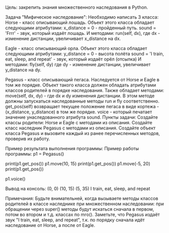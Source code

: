 Цель: закрепить знания множественного наследования в Python.

Задача "Мифическое наследование": 
Необходимо написать 3 класса: 
Horse - класс описывающий лошадь. 
Объект этого класса обладает следующими атрибутами:
x_distance = 0 - пройденный путь.
sound = 'Frrr' - звук, который издаёт лошадь. 
И методами: run(self, dx), где dx - изменение дистанции, увеличивает x_distance на dx.

Eagle - класс описывающий орла. 
Объект этого класса обладает следующими атрибутами: 
y_distance = 0 - высота полёта 
sound = 'I train, eat, sleep, and repeat' - звук, который издаёт орёл (отсылка) 
И методами: fly(self, dy) где dy - изменение дистанции, увеличивает y_distance на dy.

Pegasus - класс описывающий пегаса. 
Наследуется от Horse и Eagle в том же порядке. 
Объект такого класса должен обладать атрибутами классов родителей в порядке наследования. 
Также обладает методами: 
move(self, dx, dy) - где dx и dy изменения дистанции. 
В этом методе должны запускаться наследованные методы run и fly соответственно. 
get_pos(self) возвращает текущее положение пегаса в виде кортежа - (x_distance, y_distance) в том же порядке.
voice - который печатает значение унаследованного атрибута sound. 
Пункты задачи: 
Создайте классы родители: Horse и Eagle с методами из описания. 
Создайте класс наследник Pegasus с методами из описания. 
Создайте объект класса Pegasus и вызовите каждый из ранее перечисленных методов, проверив их работу.

Пример результата выполнения программы: 
Пример работы программы: 
p1 = Pegasus()

print(p1.get_pos()) 
p1.move(10, 15) 
print(p1.get_pos()) 
p1.move(-5, 20) 
print(p1.get_pos())

p1.voice()

Вывод на консоль: 
(0, 0) 
(10, 15) 
(5, 35)
I train, eat, sleep, and repeat

Примечания: Будьте внимательней, когда вызываете методы классов родителей в классе наследнике при множественном наследовании: 
при обращении через super() методы будут искаться сначала в первом, потом во втором и т.д.
классах по mro(). Заметьте, что Pegasus издаёт звук "I train, eat, sleep, and repeat", т.к. 
по порядку сначала идёт наследование от Horse, а после от Eagle.